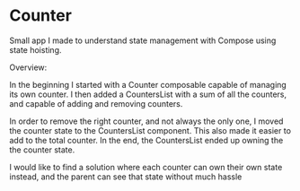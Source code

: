 # Counter
 
Small app I made to understand state management with Compose using state hoisting.

Overview:

In the beginning I started with a Counter composable capable of managing its own counter.
I then added a CountersList with a sum of all the counters, and capable of adding and removing counters.

In order to remove the right counter, and not always the only one, I moved the counter state to the CountersList component.
This also made it easier to add to the total counter. In the end, the CountersList ended up owning the the counter state.


I would like to find a solution where each counter can own their own state instead, and the parent can see that state without much hassle